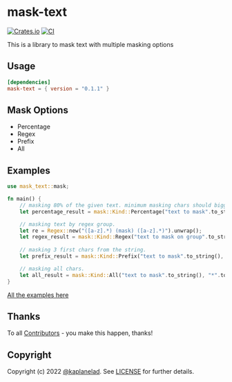 # mask-text
[![Crates.io](https://img.shields.io/crates/v/mask-text?style=flat-square)](https://crates.io/crates/mask-text)
[![CI](https://github.com/rusty-ferris-club/mask-text/actions/workflows/ci.yaml/badge.svg)](https://github.com/rusty-ferris-club/mask-text/actions/workflows/ci.yaml)


This is a library to mask text with multiple masking options

## Usage 
```toml
[dependencies]
mask-text = { version = "0.1.1" }
```

## Mask Options
* Percentage
* Regex
* Prefix
* All

## Examples
```rs
use mask_text::mask;

fn main() {
    // masking 80% of the given text. minimum masking chars should bigger then 3.
    let percentage_result = mask::Kind::Percentage("text to mask".to_string(), 80, 3, "*".to_string()).mask();

    // masking text by regex group.
    let re = Regex::new("([a-z].*) (mask) ([a-z].*)").unwrap();
    let regex_result = mask::Kind::Regex("text to mask on group".to_string(), re, 2, "*".to_string()).mask();
    
    // masking 3 first chars from the string.
    let prefix_result = mask::Kind::Prefix("text to mask".to_string(), 3, "*".to_string()).mask();

    // masking all chars.
    let all_result = mask::Kind::All("text to mask".to_string(), "*".to_string()).mask()
}
```

[All the examples here](./mask-text/examples/README.md)

## Thanks
To all [Contributors](https://github.com/rusty-ferris-club/mask-text/graphs/contributors) - you make this happen, thanks!

## Copyright
Copyright (c) 2022 [@kaplanelad](https://github.com/kaplanelad). See [LICENSE](LICENSE.txt) for further details.
